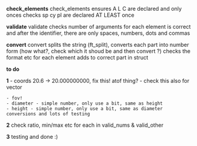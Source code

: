  
 
 
 **check_elements**
 check_elements ensures A L C are declared and only onces
 checks sp cy pl are declared AT LEAST once

 **validate**
 validate checks number of arguments for each element is correct
 and after the identifier, there are only spaces, numbers, dots and commas

 **convert**
 convert splits the string (ft_split), converts each part into number form (how what?, check which it shoud be and then convert ?)
 checks the format etc for each element
 adds to correct part in struct



 **to do**

**1**
	- coords 20.6 -> 20.000000000, fix this! atof thing?
	- check this also for vector

	- fov!
	- diameter - simple number, only use a bit, same as height
	- height - simple number, only use a bit, same as diameter
	conversions and lots of testing

**2**
	check ratio, min/max etc for each in valid_nums & valid_other

**3**
	testing and done :)


